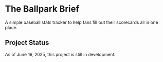 # The Ballpark Brief

A simple baseball stats tracker to help fans fill out their scorecards all in one place.

## Project Status

As of June 19, 2025, this project is still in development.
